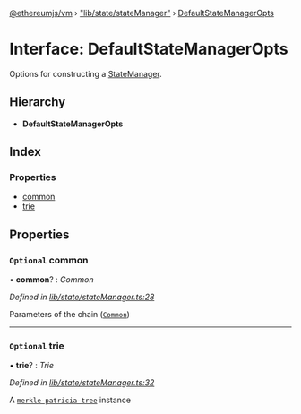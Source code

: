 [@ethereumjs/vm](../README.md) › ["lib/state/stateManager"](../modules/_lib_state_statemanager_.md) › [DefaultStateManagerOpts](_lib_state_statemanager_.defaultstatemanageropts.md)

# Interface: DefaultStateManagerOpts

Options for constructing a [StateManager](_lib_state_index_.statemanager.md).

## Hierarchy

* **DefaultStateManagerOpts**

## Index

### Properties

* [common](_lib_state_statemanager_.defaultstatemanageropts.md#optional-common)
* [trie](_lib_state_statemanager_.defaultstatemanageropts.md#optional-trie)

## Properties

### `Optional` common

• **common**? : *Common*

*Defined in [lib/state/stateManager.ts:28](https://github.com/ethereumjs/ethereumjs-vm/blob/master/packages/vm/lib/state/stateManager.ts#L28)*

Parameters of the chain ([`Common`](https://github.com/ethereumjs/ethereumjs-common))

___

### `Optional` trie

• **trie**? : *Trie*

*Defined in [lib/state/stateManager.ts:32](https://github.com/ethereumjs/ethereumjs-vm/blob/master/packages/vm/lib/state/stateManager.ts#L32)*

A [`merkle-patricia-tree`](https://github.com/ethereumjs/merkle-patricia-tree) instance
